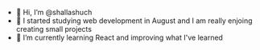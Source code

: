 - 👋 Hi, I’m @shallashuch
- 👀 I started studying web development in August and I am really enjoing creating small projects
- 🌱 I’m currently learning React and improving what I've learned

<!---
shallashuch/shallashuch is a ✨ special ✨ repository because its `README.md` (this file) appears on your GitHub profile.
You can click the Preview link to take a look at your changes.
--->
